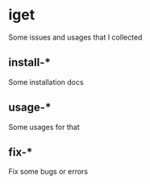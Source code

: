 # iget

Some issues and usages that I collected

## install-*

Some installation docs

## usage-*

Some usages for that

## fix-*

Fix some bugs or errors
